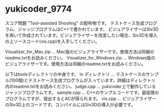 # yukicoder_9774

スコア問題 "Tool-assisted Shooting" の配布物です。
テストケース生成プログラム、ジャッジプログラムはC++で書かれています。
ビジュアライザーはSiv3Dを用いて作成されています。ビジュアライザーを改変したい場合、Siv3Dを導入の上ソースコード(vis.cpp)を入手してください。

Visualizer_for_Mac.zip ... Mac版のビジュアライザーです。使用方法は同梱のreadme.txtをお読みください。
Visualizer_for_Windows.zip ... Windows版のビジュアライザーです。使用方法は同梱のreadme.txtをお読みください。

以下はtoolsディレクトリの中身です。
in ディレクトリ ... テストケースのサンプル(100個)とテストケース生成プログラムが入っています。詳細はディレクトリ内のreadme.txtをお読みください。
judge.cpp ... yukicoder上で動作しているジャッジプログラムです。
sample.cpp ... C++のサンプルコードです。最低限のプログラムですが、提出するとACが得られます。
vis.cpp ... ビジュアライザーのSiv3D上のコードです。コンパイルにはSiv3Dの導入が必要です。
